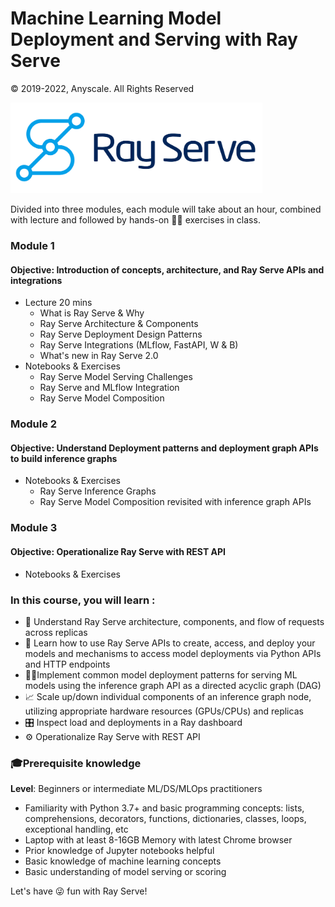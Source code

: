 # Machine Learning Model Deployment and Serving with Ray Serve 

© 2019-2022, Anyscale. All Rights Reserved

<img src ="images/ray-serve.png" width="80%" height="40%">

Divided into three modules, each module will take about an hour, combined with lecture and followed by 
hands-on 👩‍💻 exercises in class.

### Module 1 
#### Objective: Introduction of concepts, architecture, and Ray Serve APIs and integrations

 * Lecture 20 mins
   * What is Ray Serve & Why
   * Ray Serve Architecture & Components
   * Ray Serve Deployment Design Patterns
   * Ray Serve Integrations (MLflow, FastAPI, W & B)
   * What's new in Ray Serve 2.0
 * Notebooks & Exercises 
    * Ray Serve Model Serving Challenges
    * Ray Serve and MLflow Integration
    * Ray Serve Model Composition
   
### Module 2
#### Objective: Understand Deployment patterns and deployment graph APIs to build inference graphs
 * Notebooks & Exercises 
     * Ray Serve Inference Graphs
     * Ray Serve Model Composition revisited with inference graph APIs
     
### Module 3
#### Objective: Operationalize Ray Serve with REST API 
 * Notebooks & Exercises 

### In this course, you will learn :

* 👩 Understand Ray Serve architecture, components, and flow of requests across replicas
* 📖 Learn how to use Ray Serve APIs to create, access, and deploy your models and mechanisms to access model deployments via Python APIs and HTTP endpoints
* 🧑‍💻Implement common model deployment patterns for serving ML models using the inference graph API as a directed acyclic graph (DAG)
* 📈 Scale up/down individual components of an inference graph node, utilizing appropriate hardware resources (GPUs/CPUs) and replicas
* 🎛 Inspect load and deployments in a Ray dashboard
* ⚙️  Operationalize Ray Serve with REST API

### 🎓Prerequisite knowledge ###
**Level**: Beginners or intermediate ML/DS/MLOps practitioners
 * Familiarity with Python 3.7+ and basic programming concepts: lists, comprehensions, decorators, functions, dictionaries, classes, loops, exceptional handling, etc
 * Laptop with at least 8-16GB Memory with latest Chrome browser
 * Prior knowledge of Jupyter notebooks helpful
 * Basic knowledge of machine learning concepts
 * Basic understanding of model serving or scoring

Let's have 😜 fun with Ray Serve! 






